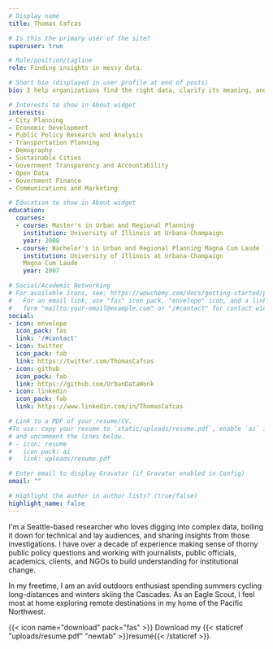 ```yaml
---
# Display name
title: Thomas Cafcas

# Is this the primary user of the site?
superuser: true

# Role/position/tagline
role: Finding insights in messy data.

# Short bio (displayed in user profile at end of posts)
bio: I help organizations find the right data, clarify its meaning, and shine a light on the stories inside data sets in order to build understanding for change.

# Interests to show in About widget
interests:
- City Planning
- Economic Development
- Public Policy Research and Analysis
- Transportation Planning
- Demography
- Sustainable Cities
- Government Transparency and Accountability
- Open Data
- Government Finance
- Communications and Marketing

# Education to show in About widget
education:
  courses:
  - course: Master's in Urban and Regional Planning
    institution: University of Illinois at Urbana-Champaign
    year: 2008
  - course: Bachelor's in Urban and Regional Planning Magna Cum Laude
    institution: University of Illinois at Urbana-Champaign
    Magna Cum Laude
    year: 2007

# Social/Academic Networking
# For available icons, see: https://wowchemy.com/docs/getting-started/page-builder/#icons
#   For an email link, use "fas" icon pack, "envelope" icon, and a link in the
#   form "mailto:your-email@example.com" or "/#contact" for contact widget.
social:
- icon: envelope
  icon_pack: fas
  link: '/#contact'
- icon: twitter
  icon_pack: fab
  link: https://twitter.com/ThomasCafcas
- icon: github
  icon_pack: fab
  link: https://github.com/UrbanDataWonk
- icon: linkedin
  icon_pack: fab
  link: https://www.linkedin.com/in/ThomasCafcas

# Link to a PDF of your resume/CV.
#To use: copy your resume to `static/uploads/resume.pdf`, enable `ai` icons in #`params.toml`, 
# and uncomment the lines below.
# - icon: resume
#   icon_pack: ai
#   link: uploads/resume.pdf

# Enter email to display Gravatar (if Gravatar enabled in Config)
email: ""

# Highlight the author in author lists? (true/false)
highlight_name: false
---
```


I'm a Seattle-based researcher who loves digging into complex data, boiling it down for technical and lay audiences, and sharing insights from those investigations. I have over a decade of experience making sense of thorny public policy questions and working with journalists, public officials, academics, clients, and NGOs to build understanding for institutional change.

In my freetime, I am an avid outdoors enthusiast spending summers cycling long-distances and winters skiing the Cascades. As an Eagle Scout, I feel most at home exploring remote destinations in my home of the Pacific Northwest.

{{< icon name="download" pack="fas" >}} Download my {{< staticref "uploads/resume.pdf" "newtab" >}}resumé{{< /staticref >}}.
